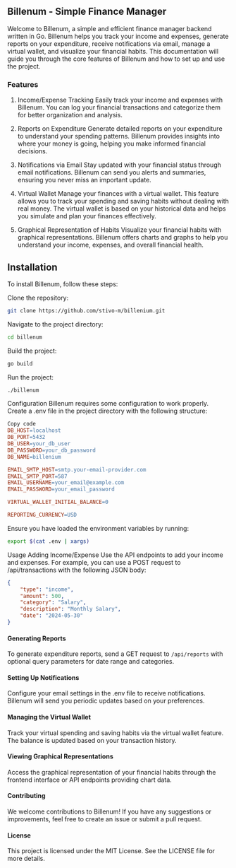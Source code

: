 ## Billenum - Simple Finance Manager

Welcome to Billenum, a simple and efficient finance manager backend written in Go. Billenum helps you track your income and expenses, generate reports on your expenditure, receive notifications via email, manage a virtual wallet, and visualize your financial habits. This documentation will guide you through the core features of Billenum and how to set up and use the project.

### Features

1. Income/Expense Tracking
   Easily track your income and expenses with Billenum. You can log your financial transactions and categorize them for better organization and analysis.

2. Reports on Expenditure
   Generate detailed reports on your expenditure to understand your spending patterns. Billenum provides insights into where your money is going, helping you make informed financial decisions.

3. Notifications via Email
   Stay updated with your financial status through email notifications. Billenum can send you alerts and summaries, ensuring you never miss an important update.

4. Virtual Wallet
   Manage your finances with a virtual wallet. This feature allows you to track your spending and saving habits without dealing with real money. The virtual wallet is based on your historical data and helps you simulate and plan your finances effectively.

5. Graphical Representation of Habits
   Visualize your financial habits with graphical representations. Billenum offers charts and graphs to help you understand your income, expenses, and overall financial health.

## Installation

To install Billenum, follow these steps:

Clone the repository:

```bash
git clone https://github.com/stivo-m/billenium.git
```

Navigate to the project directory:

```bash
cd billenum
```

Build the project:

```bash
go build
```

Run the project:

```bash
./billenum
```

Configuration
Billenum requires some configuration to work properly. Create a .env file in the project directory with the following structure:

```makefile
Copy code
DB_HOST=localhost
DB_PORT=5432
DB_USER=your_db_user
DB_PASSWORD=your_db_password
DB_NAME=billenium

EMAIL_SMTP_HOST=smtp.your-email-provider.com
EMAIL_SMTP_PORT=587
EMAIL_USERNAME=your_email@example.com
EMAIL_PASSWORD=your_email_password

VIRTUAL_WALLET_INITIAL_BALANCE=0

REPORTING_CURRENCY=USD
```

Ensure you have loaded the environment variables by running:

```bash
export $(cat .env | xargs)
```

Usage
Adding Income/Expense
Use the API endpoints to add your income and expenses. For example, you can use a POST request to /api/transactions with the following JSON body:

```json
{
	"type": "income",
	"amount": 500,
	"category": "Salary",
	"description": "Monthly Salary",
	"date": "2024-05-30"
}
```

#### Generating Reports

To generate expenditure reports, send a GET request to `/api/reports` with optional query parameters for date range and categories.

#### Setting Up Notifications

Configure your email settings in the .env file to receive notifications. Billenum will send you periodic updates based on your preferences.

#### Managing the Virtual Wallet

Track your virtual spending and saving habits via the virtual wallet feature. The balance is updated based on your transaction history.

#### Viewing Graphical Representations

Access the graphical representation of your financial habits through the frontend interface or API endpoints providing chart data.

#### Contributing

We welcome contributions to Billenum! If you have any suggestions or improvements, feel free to create an issue or submit a pull request.

#### License

This project is licensed under the MIT License. See the LICENSE file for more details.
